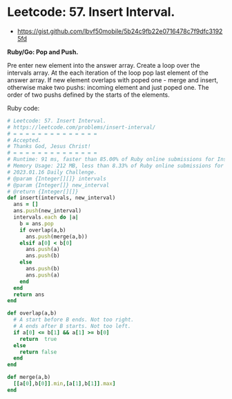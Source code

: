# Leetcode: 57. Insert Interval.

- https://gist.github.com/lbvf50mobile/5b24c9fb22e0716478c7f9dfc31925fd

**Ruby/Go: Pop and Push.**

Pre enter new element into the answer array. Create a loop over the intervals array. At the each iteration of the loop pop last element of the answer array. If new element overlaps with poped one - merge and insert, otherwise make two pushs: incoming element and just poped one. The order of two pushs defined by the starts of the elements.

Ruby code:
```Ruby
# Leetcode: 57. Insert Interval.
# https://leetcode.com/problems/insert-interval/
# = = = = = = = = = = = = = =
# Accepted.
# Thanks God, Jesus Christ!
# = = = = = = = = = = = = = =
# Runtime: 91 ms, faster than 85.00% of Ruby online submissions for Insert Interval.
# Memory Usage: 212 MB, less than 8.33% of Ruby online submissions for Insert Interval.
# 2023.01.16 Daily Challenge.
# @param {Integer[][]} intervals
# @param {Integer[]} new_interval
# @return {Integer[][]}
def insert(intervals, new_interval)
  ans = []
  ans.push(new_interval)
  intervals.each do |a|
    b = ans.pop
    if overlap(a,b)
      ans.push(merge(a,b))
    elsif a[0] < b[0]
      ans.push(a)
      ans.push(b)
    else
      ans.push(b)
      ans.push(a)
    end
  end
  return ans
end

def overlap(a,b)
  # A start before B ends. Not too right.
  # A ends after B starts. Not too left.
  if a[0] <= b[1] && a[1] >= b[0]
    return  true
  else
    return false
  end
end

def merge(a,b)
  [[a[0],b[0]].min,[a[1],b[1]].max]
end
```
